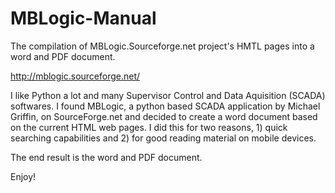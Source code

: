 MBLogic-Manual
==============

The compilation of MBLogic.Sourceforge.net project's HMTL pages into a word and PDF document.

  http://mblogic.sourceforge.net/
  
I like Python a lot and many Supervisor Control and Data Aquisition (SCADA) softwares.  I found MBLogic, a python based SCADA application by Michael Griffin, on SourceForge.net and decided to create a word document based on the current HTML web pages.  I did this for two reasons, 1) quick searching capabilities and 2) for good reading material on mobile devices.

The end result is the word and PDF document.

Enjoy!
